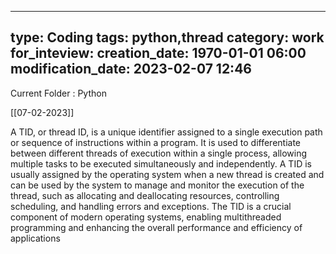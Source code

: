  ---
type: Coding
tags: python,thread
category: work
for_inteview: 
creation_date: 1970-01-01 06:00
modification_date: 2023-02-07 12:46
---

  
Current Folder : Python




[[07-02-2023]]

A TID, or thread ID, is a unique identifier assigned to a single execution path or sequence of instructions within a program. It is used to differentiate between different threads of execution within a single process, allowing multiple tasks to be executed simultaneously and independently. A TID is usually assigned by the operating system when a new thread is created and can be used by the system to manage and monitor the execution of the thread, such as allocating and deallocating resources, controlling scheduling, and handling errors and exceptions. The TID is a crucial component of modern operating systems, enabling multithreaded programming and enhancing the overall performance and efficiency of applications

